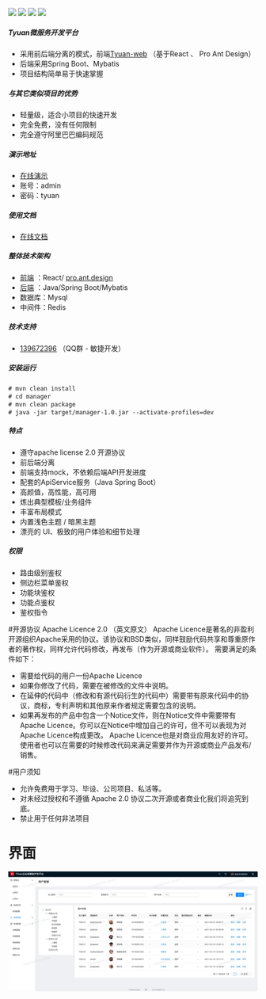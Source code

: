 ![](https://img.shields.io/badge/license-Apache%202-blue)
![](https://img.shields.io/badge/JDK-1.8%2B-brightgreen)
![](https://img.shields.io/badge/Spring%20Boot-2.3.9.RELEASE-red)
![](https://img.shields.io/badge/Author-Jiangguiqi-orange)

##### Tyuan微服务开发平台
* 采用前后端分离的模式，前端[Tyuan-web](https://github.com/j-tyuan/tyuan-web) （基于React 、 Pro Ant Design）
* 后端采用Spring Boot、Mybatis
* 项目结构简单易于快速掌握


##### 与其它类似项目的优势
* 轻量级，适合小项目的快速开发
* 完全免费，没有任何限制
* 完全遵守阿里巴巴编码规范

##### 演示地址
* [在线演示](http://base.tyuan.design)
* 账号：admin
* 密码：tyuan

##### 使用文档
* [在线文档](http://tyuan.design/)

##### 整体技术架构
* [前端](https://github.com/j-tyuan/tyuan-web) ：React/ [pro.ant.design](http://pro.ant.design)
* [后端](https://github.com/j-tyuan/tyuan-manager) ：Java/Spring Boot/Mybatis
* 数据库：Mysql
* 中间件：Redis

##### 技术支持
* [139672396](https://qm.qq.com/cgi-bin/qm/qr?k=rjUvWB3vTk9tP7pPGgwnmFv4jEacxz3R&jump_from=webapi) （QQ群 - 敏捷开发）

##### 安装运行
    # mvn clean install
    # cd manager
    # mvn clean package 
    # java -jar target/manager-1.0.jar --activate-profiles=dev
    
##### 特点
* 遵守apache license 2.0 开源协议
* 前后端分离
* 前端支持mock，不依赖后端API开发进度
* 配套的ApiService服务（Java Spring Boot）
* 高颜值，高性能，高可用
* 炼出典型模板/业务组件
* 丰富布局模式
* 内置浅色主题 / 暗黑主题
* 漂亮的 UI、极致的用户体验和细节处理

##### 权限
* 路由级别鉴权
* 侧边栏菜单鉴权
* 功能块鉴权
* 功能点鉴权
* 鉴权指令


#开源协议
Apache Licence 2.0 （英文原文） Apache Licence是著名的非盈利开源组织Apache采用的协议。该协议和BSD类似，同样鼓励代码共享和尊重原作者的著作权，同样允许代码修改，再发布（作为开源或商业软件）。 需要满足的条件如下：

  * 需要给代码的用户一份Apache Licence
  * 如果你修改了代码，需要在被修改的文件中说明。
  * 在延伸的代码中（修改和有源代码衍生的代码中）需要带有原来代码中的协议，商标，专利声明和其他原来作者规定需要包含的说明。
  * 如果再发布的产品中包含一个Notice文件，则在Notice文件中需要带有Apache Licence。你可以在Notice中增加自己的许可，但不可以表现为对Apache Licence构成更改。 Apache Licence也是对商业应用友好的许可。使用者也可以在需要的时候修改代码来满足需要并作为开源或商业产品发布/销售。
  
#用户须知
* 允许免费用于学习、毕设、公司项目、私活等。
* 对未经过授权和不遵循 Apache 2.0 协议二次开源或者商业化我们将追究到底。
* 禁止用于任何非法项目

# 界面
![alt 属性文本](./image/A56F01E5-E1E3-49F9-A917-7F533744EE97.png)
